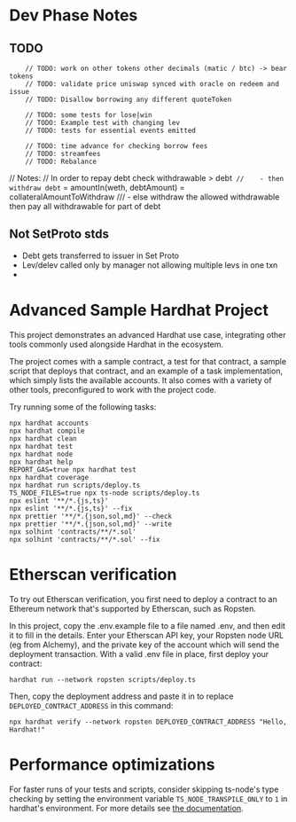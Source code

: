 # Dev Phase Notes
## TODO
        // TODO: work on other tokens other decimals (matic / btc) -> bear tokens
        // TODO: validate price uniswap synced with oracle on redeem and issue
        // TODO: Disallow borrowing any different quoteToken
        
        // TODO: some tests for lose|win
        // TODO: Example test with changing lev
        // TODO: tests for essential events emitted
        
        // TODO: time advance for checking borrow fees
        // TODO: streamfees
        // TODO: Rebalance

// Notes: 
// In order to repay debt check withdrawable > debt`
//    - then withdraw debt` = amountIn(weth, debtAmount) = collateralAmountToWithdraw 
///   - else withdraw the allowed withdrawable then pay all withdrawable for part of debt
## Not SetProto stds
- Debt gets transferred to issuer in Set Proto
- Lev/delev called only by manager not allowing multiple levs in one txn
- 


# Advanced Sample Hardhat Project

This project demonstrates an advanced Hardhat use case, integrating other tools commonly used alongside Hardhat in the ecosystem.

The project comes with a sample contract, a test for that contract, a sample script that deploys that contract, and an example of a task implementation, which simply lists the available accounts. It also comes with a variety of other tools, preconfigured to work with the project code.

Try running some of the following tasks:

```shell
npx hardhat accounts
npx hardhat compile
npx hardhat clean
npx hardhat test
npx hardhat node
npx hardhat help
REPORT_GAS=true npx hardhat test
npx hardhat coverage
npx hardhat run scripts/deploy.ts
TS_NODE_FILES=true npx ts-node scripts/deploy.ts
npx eslint '**/*.{js,ts}'
npx eslint '**/*.{js,ts}' --fix
npx prettier '**/*.{json,sol,md}' --check
npx prettier '**/*.{json,sol,md}' --write
npx solhint 'contracts/**/*.sol'
npx solhint 'contracts/**/*.sol' --fix
```

# Etherscan verification

To try out Etherscan verification, you first need to deploy a contract to an Ethereum network that's supported by Etherscan, such as Ropsten.

In this project, copy the .env.example file to a file named .env, and then edit it to fill in the details. Enter your Etherscan API key, your Ropsten node URL (eg from Alchemy), and the private key of the account which will send the deployment transaction. With a valid .env file in place, first deploy your contract:

```shell
hardhat run --network ropsten scripts/deploy.ts
```

Then, copy the deployment address and paste it in to replace `DEPLOYED_CONTRACT_ADDRESS` in this command:

```shell
npx hardhat verify --network ropsten DEPLOYED_CONTRACT_ADDRESS "Hello, Hardhat!"
```

# Performance optimizations

For faster runs of your tests and scripts, consider skipping ts-node's type checking by setting the environment variable `TS_NODE_TRANSPILE_ONLY` to `1` in hardhat's environment. For more details see [the documentation](https://hardhat.org/guides/typescript.html#performance-optimizations).
